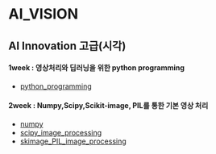 # AI_VISION

## AI Innovation 고급(시각)

#### 1week : 영상처리와 딥러닝을 위한 python programming
  - [python_programming](https://github.com/GyuYoungCho/AI_VISION/blob/master/python_programming_for_vision.ipynb)
  
#### 2week : Numpy,Scipy,Scikit-image, PIL를 통한 기본 영상 처리
  - [numpy](https://github.com/GyuYoungCho/AI_VISION/blob/master/2week_numpy.ipynb)
  - [scipy_image_processing](https://github.com/GyuYoungCho/AI_VISION/blob/master/2week_scipy_image_processing.ipynb)
  - [skimage_PIL_image_processing](https://github.com/GyuYoungCho/AI_VISION/blob/master/2week_skimage_PIL.ipynb)
